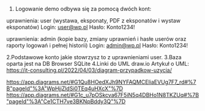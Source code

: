 1. Logowanie demo odbywa się za pomocą dwóch kont:

uprawnienia: user (wystawa, eksponaty, PDF z eksponatów i wystaw eksponatów)
Login: user@wp.pl
Hasło: Konto1234!

uprawnienia: admin (kopie bazy, zmiany uprawnień i hasłe userów oraz raporty logowań i pełnej historii)
Login: admin@wp.pl
Hasło: Konto1234!

2.Podstawowe konto jakie stowrzysz to z uprawnieniami user.
3.Baza oparta jest na DB Browser SQLite
4.Linki do UML draw.io
Artykuł o UML: https://it-consulting.pl/2022/04/03/diagram-przypadkow-uzycia/

https://app.diagrams.net/#G1Qu8HOedXJh9NYFAQMCEIiaEVUg7F7_rd#%7B"pageId"%3A"WpHjjZldSi0TEq4uHXcX"%7D
https://app.diagrams.net/#G1c_u7pOSkcva67F5iN5q4DBHo1N8TKZUq#%7B"pageId"%3A"Ce1CTH7ve3BKNpBddy3Q"%7D
